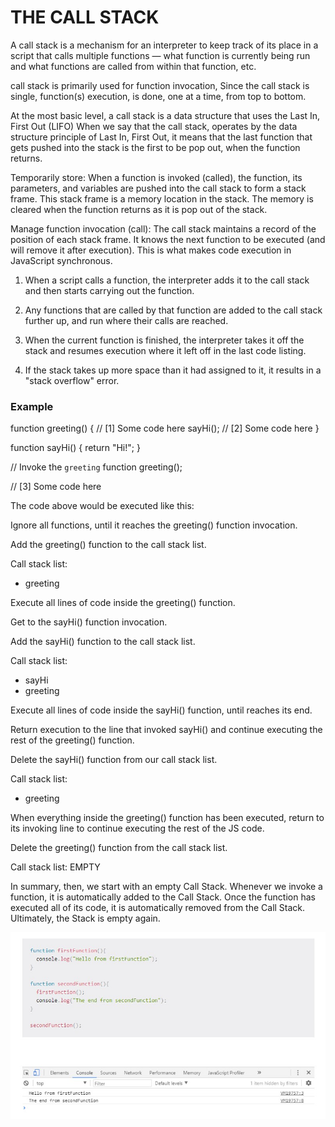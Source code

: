 # THE CALL STACK

A call stack is a mechanism for an interpreter to keep track of its place in a script that calls multiple functions — what function is currently being run and what functions are called from within that function, etc.



call stack is primarily used for function invocation, Since the call stack is single, function(s) execution, is done, one at a time, from top to bottom.


At the most basic level, a call stack is a data structure that uses the Last In, First Out (LIFO) When we say that the call stack, operates by the data structure principle of Last In, First Out, it means that the last function that gets pushed into the stack is the first to be pop out, when the function returns.


Temporarily store: When a function is invoked (called), the function, its parameters, and variables are pushed into the call stack to form a stack frame. This stack frame is a memory location in the stack. The memory is cleared when the function returns as it is pop out of the stack.

Manage function invocation (call): The call stack maintains a record of the position of each stack frame. It knows the next function to be executed (and will remove it after execution). This is what makes code execution in JavaScript synchronous.



1. When a script calls a function, the interpreter adds it to the call stack and then starts carrying out the function.

2. Any functions that are called by that function are added to the call stack further up, and run where their calls are reached.

3. When the current function is finished, the interpreter takes it off the stack and resumes execution where it left off in the last code listing.

4. If the stack takes up more space than it had assigned to it, it results in a "stack overflow" error.

### Example

function greeting() {
   // [1] Some code here
   sayHi();
   // [2] Some code here
}

function sayHi() {
   return "Hi!";
}

// Invoke the `greeting` function
greeting();

// [3] Some code here


The code above would be executed like this:

Ignore all functions, until it reaches the greeting() function invocation.

Add the greeting() function to the call stack list.

Call stack list:
- greeting

Execute all lines of code inside the greeting() function.

Get to the sayHi() function invocation.

Add the sayHi() function to the call stack list.

Call stack list:
- sayHi
- greeting

Execute all lines of code inside the sayHi() function, until reaches its end.

Return execution to the line that invoked sayHi() and continue executing the rest of the greeting() function.

Delete the sayHi() function from our call stack list.

Call stack list:
- greeting

When everything inside the greeting() function has been executed, return to its invoking line to continue executing the rest of the JS code.

Delete the greeting() function from the call stack list.

Call stack list:
EMPTY



In summary, then, we start with an empty Call Stack. Whenever we invoke a function, it is automatically added to the Call Stack. Once the function has executed all of its code, it is automatically removed from the Call Stack. Ultimately, the Stack is empty again.


<img src="IMAGE/call stack.jpg">